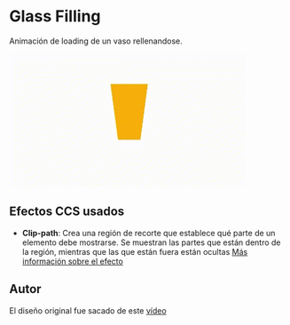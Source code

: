﻿# Glass Filling
Animación de loading de un vaso rellenandose.

![gif](./proyectoEjem.gif)


## Efectos CCS usados
- **Clip-path**: Crea una región de recorte que establece qué parte de un elemento debe mostrarse. Se muestran las partes que están dentro de la región, mientras que las que están fuera están ocultas
[Más información sobre el efecto](https://developer.mozilla.org/en-US/docs/Web/CSS/clip-path)


## Autor
El diseño original fue sacado de este [vídeo](https://www.youtube.com/shorts/X-HFEY5LP0M    )
